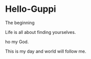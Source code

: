 # Hello-Guppi
The beginning 

Life is all about finding yourselves. 

ho my God.

This is my day and world will follow me.
